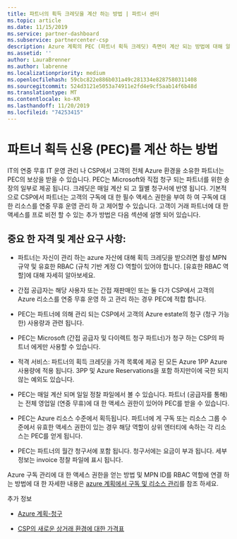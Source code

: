 ```yaml
---
title: 파트너의 획득 크레딧을 계산 하는 방법 | 파트너 센터
ms.topic: article
ms.date: 11/15/2019
ms.service: partner-dashboard
ms.subservice: partnercenter-csp
description: Azure 계획의 PEC (파트너 획득 크레딧) 측면이 계산 되는 방법에 대해 알아봅니다. 여기에는 파트너 및 간접 공급자에 대 한 자격 요구 사항이 포함 됩니다.
ms.assetid: ''
author: LauraBrenner
ms.author: labrenne
ms.localizationpriority: medium
ms.openlocfilehash: 59cbc822e886b031a49c281334e8287580311408
ms.sourcegitcommit: 524d3121e5053a74911e2fd4e9cf5aab14f6b48d
ms.translationtype: MT
ms.contentlocale: ko-KR
ms.lasthandoff: 11/20/2019
ms.locfileid: "74253415"
---
```

# <a name="how-the-partner-earned-credit-pec-is-calculated"></a>파트너 획득 신용 (PEC)를 계산 하는 방법


IT의 연중 무휴 IT 운영 관리 나 CSP에서 고객의 전체 Azure 환경을 소유한 파트너는 PEC의 보상을 받을 수 있습니다. PEC는 Microsoft와 직접 청구 되는 파트너를 위한 송장의 일부로 제공 됩니다. 크레딧은 매일 계산 되 고 월별 청구서에 반영 됩니다. 기본적으로 CSP에서 파트너는 고객의 구독에 대 한 필수 액세스 권한을 부여 하 여 구독에 대 한 리소스를 연중 무휴 운영 관리 하 고 제어할 수 있습니다. 고객이 거래 파트너에 대 한 액세스를 프로 비전 할 수 있는 추가 방법은 다음 섹션에 설명 되어 있습니다.   


## <a name="important-eligibility-and-calculation-requirements"></a>중요 한 자격 및 계산 요구 사항:

- 파트너는 자신이 관리 하는 azure 자산에 대해 획득 크레딧을 받으려면 활성 MPN 규약 및 유효한 RBAC (규칙 기반 계정 C) 역할이 있어야 합니다. [유효한 RBAC 역할]에 대해 자세히 알아보세요.

- 간접 공급자는 해당 사용자 또는 간접 재판매인 또는 둘 다가 CSP에서 고객의 Azure 리소스를 연중 무휴 운영 하 고 관리 하는 경우 PEC에 적합 합니다.

- PEC는 파트너에 의해 관리 되는 CSP에서 고객의 Azure estate의 청구 (청구 가능한) 사용량과 관련 됩니다. 

- PEC는 Microsoft (간접 공급자 및 다이렉트 청구 파트너)가 청구 하는 CSP의 파트너 에게만 사용할 수 있습니다.

- 적격 서비스: 파트너의 획득 크레딧을 가격 목록에 제공 된 모든 Azure 1PP Azure 사용량에 적용 됩니다. 3PP 및 Azure Reservations을 포함 하지만이에 국한 되지 않는 예외도 있습니다.

- PEC는 매일 계산 되며 일일 정찰 파일에서 볼 수 있습니다. 파트너 (공급자를 통해)는 전체 영업일 (연중 무휴)에 대 한 액세스 권한이 있어야 PEC를 받을 수 있습니다.

- PEC는 Azure 리소스 수준에서 획득됩니다. 파트너에 게 구독 또는 리소스 그룹 수준에서 유효한 액세스 권한이 있는 경우 해당 역할이 상위 엔터티에 속하는 각 리소스는 PEC를 얻게 됩니다. 

- PEC는 파트너의 월간 청구서에 포함 됩니다. 청구서에는 요금이 부과 됩니다. 세부 정보는 invoice 정찰 파일에 표시 됩니다.

Azure 구독 관리에 대 한 액세스 권한을 얻는 방법 및 MPN ID를 RBAC 역할에 연결 하는 방법에 대 한 자세한 내용은 [azure 계획에서 구독 및 리소스 관리](azure-plan-manage.md)를 참조 하세요.

추가 정보

- [Azure 계획-청구](azure-plan-billing.md)

- [CSP의 새로운 상거래 환경에 대한 가격표](azure-plan-price-list.md)